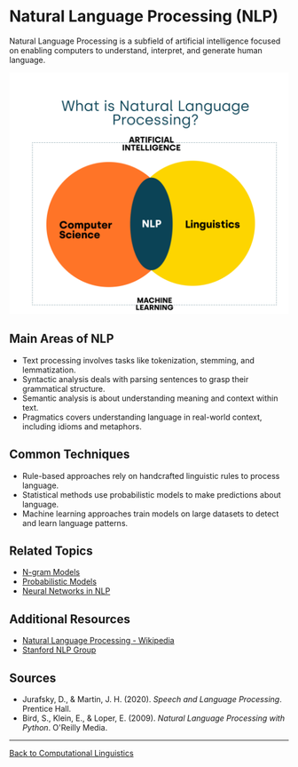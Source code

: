 # Natural Language Processing (NLP)

Natural Language Processing is a subfield of artificial intelligence focused on enabling computers to understand, interpret, and generate human language.

![NLP](../../../../assets/nlp.png)

## Main Areas of NLP

- Text processing involves tasks like tokenization, stemming, and lemmatization.
- Syntactic analysis deals with parsing sentences to grasp their grammatical structure.
- Semantic analysis is about understanding meaning and context within text.
- Pragmatics covers understanding language in real-world context, including idioms and metaphors.

## Common Techniques

- Rule-based approaches rely on handcrafted linguistic rules to process language.
- Statistical methods use probabilistic models to make predictions about language.
- Machine learning approaches train models on large datasets to detect and learn language patterns.

## Related Topics

- [N-gram Models](N-gram-Models.md)
- [Probabilistic Models](Probabilistic-Models.md)
- [Neural Networks in NLP](Neural-Networks-in-NLP.md)

## Additional Resources

- [Natural Language Processing - Wikipedia](https://en.wikipedia.org/wiki/Natural_language_processing)
- [Stanford NLP Group](https://nlp.stanford.edu/)

## Sources

- Jurafsky, D., & Martin, J. H. (2020). *Speech and Language Processing*. Prentice Hall.
- Bird, S., Klein, E., & Loper, E. (2009). *Natural Language Processing with Python*. O'Reilly Media.

---

[Back to Computational Linguistics](../README.md)
